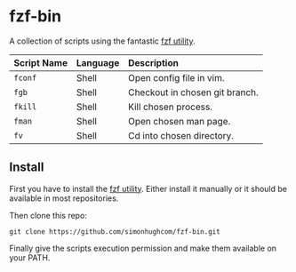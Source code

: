 # fzf-bin
A collection of scripts using the fantastic [fzf utility](https://github.com/junegunn/fzf).

| Script Name   | Language | Description                    |
|:--------------|:---------|:-------------------------------|
| `fconf`       | Shell    | Open config file in vim.       |
| `fgb`         | Shell    | Checkout in chosen git branch. |
| `fkill`       | Shell    | Kill chosen process.           |
| `fman`        | Shell    | Open chosen man page.          |
| `fv`          | Shell    | Cd into chosen directory.      |


## Install
First you have to install the [fzf utility](https://github.com/junegunn/fzf).
Either install it manually or it should be available in most repositories.

Then clone this repo:
```
git clone https://github.com/simonhughcom/fzf-bin.git
```

Finally give the scripts execution permission and make them available on your PATH.
